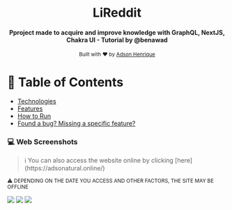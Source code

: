 <div align="center">
   <h1>LiReddit</h1>
   <h4>Pproject made to acquire and improve knowledge with GraphQL, NextJS, Chakra UI - Tutorial by @benawad </h4>
  <sub>Built with ❤︎ by
    <a href="https://github.com/AdSoNaTuRaL">Adson Henrique</a>
  </sub>
</div>

# :pushpin: Table of Contents

* [Technologies](#computer-technologies)
* [Features](#rocket-features)
* [How to Run](#construction_worker-how-to-run)
* [Found a bug? Missing a specific feature?](#bug-issues)

### :computer: Web Screenshots

> <div>ℹ️ You can also access the website online by clicking [here](https://adsonatural.online/) </div>
<sub>:warning: DEPENDING ON THE DATE YOU ACCESS AND OTHER FACTORS, THE SITE MAY BE OFFLINE </sub><br/>
<div aling="center">
  <img src="https://user-images.githubusercontent.com/26275918/100002550-07f16580-2dc5-11eb-9341-a9791e4bcfbd.png">
  <img src="https://user-images.githubusercontent.com/26275918/100002556-09229280-2dc5-11eb-8d97-b1737af8b37e.png">
  <img src="https://user-images.githubusercontent.com/26275918/100002557-0a53bf80-2dc5-11eb-9a25-454dd02b8c3b.png">
</div>

